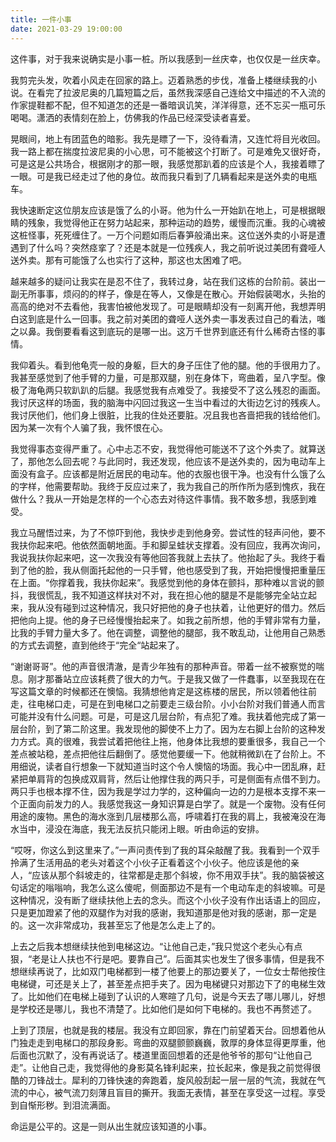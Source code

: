 ```yaml
---
title: 一件小事
date: 2021-03-29 19:00:00
---
```


这件事，对于我来说确实是小事一桩。所以我感到一丝庆幸，也仅仅是一丝庆幸。

我剪完头发，吹着小风走在回家的路上。迈着熟悉的步伐，准备上楼继续我的小说。在看完了拉波尼奥的几篇短篇之后，虽然我深感自己连给文中描述的不入流的作家提鞋都不配，但不知道怎的还是一番暗讽讥笑，洋洋得意，还不忘买一瓶可乐喝喝。潇洒的表情刻在脸上，仿佛我的作品已经深受读者喜爱。

晃眼间，地上有团蓝色的暗影。我先是瞟了一下，没待看清，又连忙将目光收回。我一路上都在揣度拉波尼奥的小心思，可不能被这个打断了。可是难免又很好奇，可是这是公共场合，根据刚才的那一眼，我感觉那趴着的应该是个人，我接着瞟了一眼。可是我已经走过了他的身位。故而我只看到了几辆看起来是送外卖的电瓶车。

我快速断定这位朋友应该是饿了么的小哥。他为什么一开始趴在地上，可是根据眼睛的残象，我觉得他正在努力站起来，那种运动的趋势，缓慢而沉重。我的心魂被这桩怪事，死死缠住了。一万个问题如雨后春笋般涌出来。这位送外卖的小哥是遭遇到了什么吗？突然痉挛了？还是本就是一位残疾人，我之前听说过美团有聋哑人送外卖。那有可能饿了么也实行了这种，那这也太困难了吧。

越来越多的疑问让我实在是忍不住了，我转过身，站在我们这栋的台阶前。装出一副无所事事，烦闷的的样子，像是在等人，又像是在散心。开始假装喝水，头抬的高高的绝对不去看他，我害怕被他发现了。可是眼睛却没有一刻离开他，我想弄明白这到底是什么一回事。我之前对美团的聋哑人送外卖一事发表过自己的看法，嗤之以鼻。我倒要看看这到底玩的是哪一出。这万千世界到底还有什么稀奇古怪的事情。

我仰着头。看到他龟壳一般的身躯，巨大的身子压住了他的腿。他的手很用力了。我甚至感觉到了他手臂的力量，可是那双腿，别在身体下，弯曲着，呈八字型。像极了海龟两只软趴趴的后腿。我感觉我有点难受了。我接受不了这么残忍的画面。我讨厌这样的场面，我的脑海中闪回过我这一生当中看过的大街边乞讨的残疾人。我讨厌他们，他们身上很脏，比我的住处还要脏。况且我也吝啬把我的钱给他们。因为某一次有个人骗了我，我怀恨在心。

我觉得事态变得严重了。心中忐忑不安，我觉得他可能送不了这个外卖了。就算送了，那他怎么回去呢？与此同时，我还发现，他应该不是送外卖的，因为电动车上面没有盒子。应该都是附近居民的电动车。他的衣服也很干净。也没有什么饿了么的字样，他需要帮助。我终于反应过来了，我为我自己的所作所为感到愧疚，我在做什么？我从一开始是怎样的一个心态去对待这件事情。我不敢多想，我感到难受。

我立马醒悟过来，为了不惊吓到他，我快步走到他身旁。尝试性的轻声问他，要不我扶你起来吧。他依然面朝地面。手和脚呈蛙状支撑着。没有回应，我再次询问，我说我扶你起来吧，这一次我没有等他回答我就上去扶了。他抬起了头。我终于看到了他的脸，我从侧面托起他的一只手臂，他也感受到了我，开始把慢慢把重量压在上面。“你撑着我，我扶你起来”。我感觉到他的身体在颤抖，那种难以言说的颤抖，我很慌乱，我不知道这样扶对不对，我在担心他的腿是不是能够完全站立起来，我从没有碰到过这种情况，我只好把他的身子也扶着，让他更好的借力。然后把他向上提。他的身子已经慢慢抬起来了。如我之前所想，他的手臂非常有力量，比我的手臂力量大多了。他在调整，调整他的腿部，我不敢乱动，让他用自己熟悉的方式去调整，直到他终于“完全“站起来了。

“谢谢哥哥”。他的声音很清澈，是青少年独有的那种声音。带着一丝不被察觉的喘息。刚才那番站立应该耗费了很大的力气。于是我又做了一件蠢事，以至我现在在写这篇文章的时候都还在懊恼。我猜想他肯定是这栋楼的居民，所以领着他往前走，往电梯口走，可是在到电梯口之前要走三级台阶。小小台阶对我们普通人而言可能并没有什么问题。可是，可是这几层台阶，有点犯了难。我扶着他完成了第一层台阶，到了第二阶这里。我发现他的脚使不上力了。因为左右脚上台阶的这种发力方式。真的很难，我尝试着把他往上拖，他身体比我想的要重很多，我自己一个差点被站稳，差点把他往后翻倒了。感觉他要缓一下。他就稍微趴在了台阶上。不用细说，读者自行想象一下就知道当时这个令人懊恼的场面。我心中一团乱麻，赶紧把单肩背的包换成双肩背，然后让他撑住我的两只手，可是侧面有点借不到力。两只手也根本撑不住，因为我是学过力学的，这种偏向一边的力是根本支撑不来一个正面向前发力的人。我感觉我这一身知识算是白学了。就是一个废物。没有任何用途的废物。黑色的海水涨到几层楼那么高，呼啸着打在我的肩上，我被淹没在海水当中，浸没在海底，我无法反抗只能闭上眼。听由命运的安排。

“哎呀，你这么到这里来了。”一声问责传到了我的耳朵敲醒了我。我看到一个双手拎满了生活用品的老头对着这个小伙子正看着这个小伙子。他应该是他的亲人，“应该从那个斜坡走的，往常都是走那个斜坡，你不用双手扶”。我的脑袋被这句话定的嗡嗡响，我怎么这么傻呢，侧面那边不是有一个电动车走的斜坡嘛。可是这种情况，没有断了继续扶他上去的念头。而这个小伙子没有作出话语上的回应，只是更加蹬紧了他的双腿作为对我的感谢，我知道那是他对我的感谢，那一定是的。这一次非常成功，我甚至忘了他是怎么走上了的。

上去之后我本想继续扶他到电梯这边。“让他自己走，”我只觉这个老头心有点狠，“老是让人扶也不行是吧。要靠自己”。后面其实也发生了很多事情，但是我不想继续再说了，比如双门电梯都到一楼了他要上的那边要关了，一位女士帮他按住电梯键，可还是关上了，甚至差点把手夹了。因为电梯键只对那边下了的电梯生效了。比如他们在电梯上碰到了认识的人寒暄了几句，说是今天去了哪儿哪儿，好想是学校还是哪儿，我也不清楚了。比如他们是如何下电梯的。我也不再赘述了。

上到了顶层，也就是我的楼层。我没有立即回家，靠在门前望着天台。回想着他从门独走走到电梯口的那段身影。弯曲的双腿颤颤巍巍，敦厚的身体显得更厚重，他后面也沉默了，没有再说话了。楼道里面回想着的还是他爷爷的那句“让他自己走”。让他自己走，我觉得他的身影莫名锋利起来，拉长起来，像是我之前觉得很酷的刀锋战士。犀利的刀锋快速的奔跑着，旋风般刮起一层一层的气流，我就在气流的中心，被气流刀刻薄且盲目的撕开。我面无表情，甚至在享受这一过程。享受到自惭形秽。到泪流满面。

命运是公平的。这是一则从出生就应该知道的小事。
